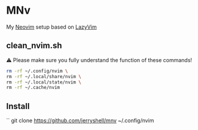 # MNv

My [Neovim](https://neovim.io) setup based on [LazyVim](https://lazyvim.org)

## clean_nvim.sh

⚠️ Please make sure you fully understand the function of these commands!

```bash
rm -rf ~/.config/nvim \
rm -rf ~/.local/share/nvim \
rm -rf ~/.local/state/nvim \
rm -rf ~/.cache/nvim
```

## Install

``
git clone https://github.com/jerryshell/mnv ~/.config/nvim
```
